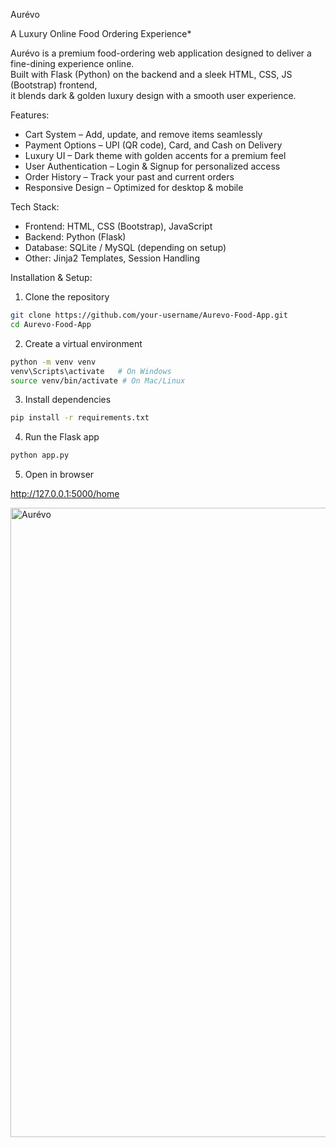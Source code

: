 Aurévo 

A Luxury Online Food Ordering Experience*  

Aurévo is a premium food-ordering web application designed to deliver a fine-dining experience online.  
Built with Flask (Python) on the backend and a sleek HTML, CSS, JS (Bootstrap) frontend,  
it blends dark & golden luxury design with a smooth user experience.  



Features:
- Cart System – Add, update, and remove items seamlessly  
- Payment Options – UPI (QR code), Card, and Cash on Delivery  
- Luxury UI – Dark theme with golden accents for a premium feel  
- User Authentication – Login & Signup for personalized access  
- Order History – Track your past and current orders  
- Responsive Design – Optimized for desktop & mobile  



Tech Stack:
- Frontend: HTML, CSS (Bootstrap), JavaScript  
- Backend: Python (Flask)  
- Database: SQLite / MySQL (depending on setup)  
- Other: Jinja2 Templates, Session Handling  



Installation & Setup:

1. Clone the repository
```bash
git clone https://github.com/your-username/Aurevo-Food-App.git
cd Aurevo-Food-App
```

2. Create a virtual environment
```bash
python -m venv venv
venv\Scripts\activate   # On Windows
source venv/bin/activate # On Mac/Linux
```

3. Install dependencies
```bash
pip install -r requirements.txt
```

4. Run the Flask app
```bash
python app.py
```

5. Open in browser

http://127.0.0.1:5000/home

<img width="1920" height="1007" alt="Aurévo" src="https://github.com/user-attachments/assets/a5b5dcc4-f49c-4709-b540-541b57e8bd27" />
